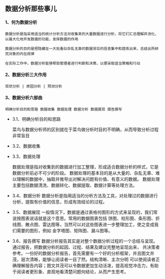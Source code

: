 ## 数据分析那些事儿

#### 1、何为数据分析

	数据分析是指采用适当的统计分析方法对收集来的大量数据进行分析，将它们汇总理解并消化，以最大化地开发数据的功能，发挥数据的作用

	数据分析的目的是把隐藏在一大批看似杂乱无章的数据背后的信息集中和提炼出来，总结出所研究对象的内在规律

	在实际工作中，数据分析能够帮助管理者进行判断和决策，以便采取适当策略和行动

#### 2、数据分析三大作用

	现状分析 | 原因分析 | 预测分析

#### 3、数据分析六部曲

	明确分析目的和思路 数据收集 数据处理 数据分析 数据展现 报告撰写

- 3.1、明确分析目的和思路

	菜鸟与数据分析师的区别就在于菜鸟做分析时目的不明确，从而导致分析过程非常盲目

- 3.2、数据收集
	

- 3.3、数据处理

	数据处理是指对收集到的数据进行加工整理，形成适合数据分析的样式，它是数据分析前必不可少的阶段。
数据处理的基本目的是从大量的、杂乱无章、难以理解的数据中，抽取并推导出对解决问题有价值、有意义的数据。
	数据处理主要包括数据清洗、数据转化、数据提取、数据计算等处理方法。

- 3.4、数据分析
	数据分析是指用适当的分析方法及工具，对处理过的数据进行分析，提取有价值的信息，形成有效结论的过程。


- 3.5、数据展现
	一般情况下，数据是通过表格何图形的方式来呈现的，我们常说按图表说话就是这个意思。常用的数据图表包括
饼图、柱形图、条形图、折线图、散点图、雷达图等，当然可以对这些图表进一步整理加工，使之变成我们需要的图形，例如
金字塔图、矩阵图、漏斗图等。

- 3.6、报告撰写
	数据分析报告其实是对整个数据分析过程的一个总结与呈现。通过报告，把数据分析的起因、过程、结果及建议完整地呈现出来，
共决策者参考。一份好的数据分析报告，首先需要有一个好的分析框架，并且图文并茂，层次清晰，能够让阅读者一目了然。结构清晰、主次分明
可以使阅读者正确理解报告内容；图文并茂可以令数据更加生动活泼，提高视觉冲击力，有助于阅读者更形象、直观地看清楚问题何结论，从而产生思考。
